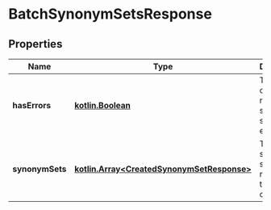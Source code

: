 # BatchSynonymSetsResponse

## Properties
Name | Type | Description | Notes
------------ | ------------- | ------------- | -------------
**hasErrors** | [**kotlin.Boolean**](.md) | True if any of the requested synonym sets have errors |  [optional]
**synonymSets** | [**kotlin.Array&lt;CreatedSynonymSetResponse&gt;**](CreatedSynonymSetResponse.md) | The synonym sets requested to be created |  [optional]

